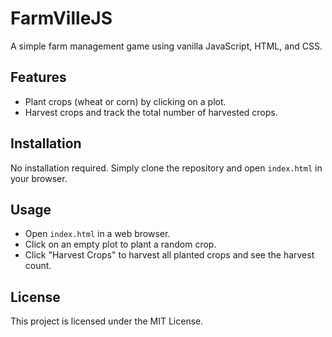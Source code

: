 # FarmVilleJS

A simple farm management game using vanilla JavaScript, HTML, and CSS.

## Features
- Plant crops (wheat or corn) by clicking on a plot.
- Harvest crops and track the total number of harvested crops.

## Installation
No installation required. Simply clone the repository and open `index.html` in your browser.

## Usage
- Open `index.html` in a web browser.
- Click on an empty plot to plant a random crop.
- Click "Harvest Crops" to harvest all planted crops and see the harvest count.

## License
This project is licensed under the MIT License.
